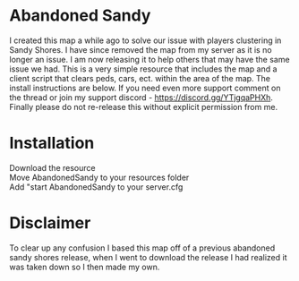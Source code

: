 # Abandoned Sandy
I created this map a while ago to solve our issue with players clustering in Sandy Shores. I have since removed the map from my server as it is no longer an issue. I am now releasing it to help others that may have the same issue we had. This is a very simple resource that includes the map and a client script that clears peds, cars, ect. within the area of the map. The install instructions are below. If you need even more support comment on the thread or join my support discord - https://discord.gg/YTjgqaPHXh. Finally please do not re-release this without explicit permission from me.

# Installation
Download the resource
<br>
Move AbandonedSandy to your resources folder
<br>
Add "start AbandonedSandy to your server.cfg

# Disclaimer
To clear up any confusion I based this map off of a previous abandoned sandy shores release, when I went to download the release I had realized it was taken down so I then made my own.
